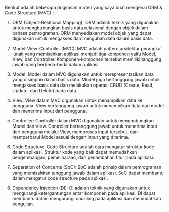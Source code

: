 Berikut adalah beberapa ringkasan materi yang saya buat mengenai ORM & Code Structure (MVC) :
1. ORM (Object-Relational Mapping): ORM adalah teknik yang digunakan untuk menghubungkan basis data relasional dengan objek dalam bahasa pemrograman. ORM menyediakan model objek yang dapat digunakan untuk mengakses dan mengubah data dalam basis data.

2. Model-View-Controller (MVC): MVC adalah pattern arsitektur perangkat lunak yang memisahkan aplikasi menjadi tiga komponen yaitu Model, View, dan Controller. Komponen-komponen tersebut memiliki tanggung jawab yang berbeda-beda dalam aplikasi.

3. Model: Model dalam MVC digunakan untuk merepresentasikan data yang disimpan dalam basis data. Model juga bertanggung jawab untuk mengakses basis data dan melakukan operasi CRUD (Create, Read, Update, dan Delete) pada data.

4. View: View dalam MVC digunakan untuk menampilkan data ke pengguna. View bertanggung jawab untuk menampilkan data dari model dan menerima input dari pengguna.

5. Controller: Controller dalam MVC digunakan untuk menghubungkan Model dan View. Controller bertanggung jawab untuk menerima input dari pengguna melalui View, memproses input tersebut, dan memperbarui Model sesuai dengan input yang diterima.

6. Code Structure: Code Structure adalah cara mengatur struktur kode dalam aplikasi. Struktur kode yang baik dapat memudahkan pengembangan, pemeliharaan, dan penambahan fitur pada aplikasi.

7. Separation of Concerns (SoC): SoC adalah prinsip dalam pemrograman yang memisahkan tanggung jawab dalam aplikasi. SoC dapat membantu dalam mengatur code structure pada aplikasi.

8. Dependency Injection (DI): DI adalah teknik yang digunakan untuk mengurangi ketergantungan antar komponen pada aplikasi. DI dapat membantu dalam mengurangi coupling pada aplikasi dan memudahkan pengujian.